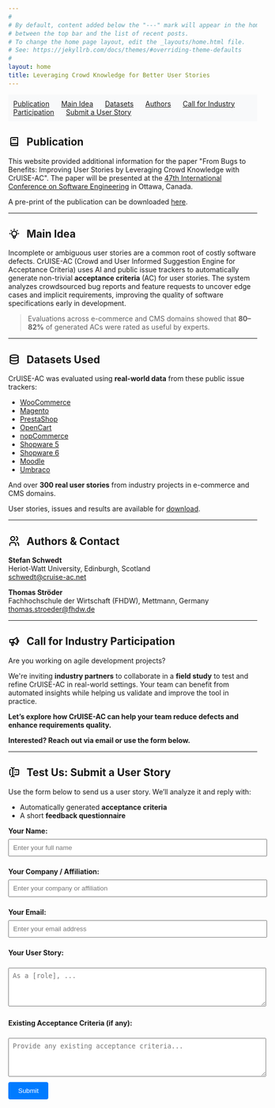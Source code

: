 ```yaml
---
#
# By default, content added below the "---" mark will appear in the home page
# between the top bar and the list of recent posts.
# To change the home page layout, edit the _layouts/home.html file.
# See: https://jekyllrb.com/docs/themes/#overriding-theme-defaults
#
layout: home
title: Leveraging Crowd Knowledge for Better User Stories
---
```


<nav style="background-color: #f8f9fa; padding: 10px; margin-bottom: 20px">
  <a href="#publication" style="margin-right: 20px;">Publication</a>
  <a href="#main-idea" style="margin-right: 20px;">Main Idea</a>
  <a href="#datasets" style="margin-right: 20px;">Datasets</a>
  <a href="#authors" style="margin-right: 20px;">Authors</a>
  <a href="#industry" style="margin-right: 20px;">Call for Industry Participation</a>
  <a href="#submit-story">Submit a User Story</a>
</nav>

<h2><a name="publication"></a><img src="assets/icons/book-2.svg" alt="idea icon" width="24" style="vertical-align:middle; margin-right: 8px; margin-top: -4px"> Publication</h2>

This website provided additional information for the paper "From Bugs to Benefits: Improving User Stories by Leveraging Crowd Knowledge with CrUISE-AC".
The paper will be presented at the [47th International Conference on Software Engineering](https://conf.researchr.org/home/icse-2025) in Ottawa, Canada.

A pre-print of the publication can be downloaded [here](https://arxiv.org/abs/2501.15181).

---

<h2><a name="main-idea"></a><img src="assets/icons/bulb.svg" alt="idea icon" width="24" style="vertical-align:middle; margin-right: 8px; margin-top: -4px"> Main Idea</h2>

Incomplete or ambiguous user stories are a common root of costly software defects. CrUISE-AC (Crowd and User Informed Suggestion Engine for Acceptance Criteria) uses AI and public issue trackers to automatically generate non-trivial **acceptance criteria** (AC) for user stories. The system analyzes crowdsourced bug reports and feature requests to uncover edge cases and implicit requirements, improving the quality of software specifications early in development.

> Evaluations across e-commerce and CMS domains showed that **80–82%** of generated ACs were rated as useful by experts.

---

<h2><a name="datasets"></a><img src="assets/icons/database.svg" alt="idea icon" width="24" style="vertical-align:middle; margin-right: 8px; margin-top: -4px"> Datasets Used</h2>

CrUISE-AC was evaluated using **real-world data** from these public issue trackers:

- [WooCommerce](https://github.com/woocommerce/woocommerce/issues)
- [Magento](https://github.com/magento/magento2/issues)
- [PrestaShop](https://github.com/PrestaShop/PrestaShop/issues)
- [OpenCart](https://github.com/opencart/opencart/issues)
- [nopCommerce](https://github.com/nopSolutions/nopCommerce/issues)
- [Shopware 5](https://issues.shopware.com/?products=SW-5)
- [Shopware 6](https://issues.shopware.com/?products=SW-6)
- [Moodle](https://github.com/moodle/moodle/issues)
- [Umbraco](https://github.com/umbraco/Umbraco-CMS/issues)

And over **300 real user stories** from industry projects in e-commerce and CMS domains.

User stories, issues and results are available for [download](https://zenodo.org/records/14709846).

---

<h2><a name="authors"></a><img src="assets/icons/users.svg" alt="idea icon" width="24" style="vertical-align:middle; margin-right: 8px; margin-top: -4px"> Authors & Contact</h2>

**Stefan Schwedt**  
Heriot-Watt University, Edinburgh, Scotland  
schwedt@cruise-ac.net  

**Thomas Ströder**  
Fachhochschule der Wirtschaft (FHDW), Mettmann, Germany  
thomas.stroeder@fhdw.de  

---

<h2><a name="industry"></a><img src="assets/icons/speakerphone.svg" alt="idea icon" width="24" style="vertical-align:middle; margin-right: 8px; margin-top: -4px"> Call for Industry Participation</h2>

Are you working on agile development projects?

We're inviting **industry partners** to collaborate in a **field study** to test and refine CrUISE-AC in real-world settings. Your team can benefit from automated insights while helping us validate and improve the tool in practice.

**Let’s explore how CrUISE-AC can help your team reduce defects and enhance requirements quality.**

**Interested? Reach out via email or use the form below.**

---

<h2><a name="submit-story"></a><img src="assets/icons/forms.svg" alt="idea icon" width="24" style="vertical-align:middle; margin-right: 8px; margin-top: -4px"> Test Us: Submit a User Story</h2>

Use the form below to send us a user story. We’ll analyze it and reply with:

- Automatically generated **acceptance criteria**
- A short **feedback questionnaire**

<form method="POST" action="https://formspree.io/f/xqapjaqn" style="max-width: 600px; margin: 0 auto;">
  <label for="name" style="font-weight: bold;">Your Name:</label><br>
  <input type="text" id="name" name="name" placeholder="Enter your full name" required style="width: 100%; padding: 8px; margin: 8px 0;"><br>

  <label for="company" style="font-weight: bold;">Your Company / Affiliation:</label><br>
  <input type="text" id="company" name="company" placeholder="Enter your company or affiliation" required style="width: 100%; padding: 8px; margin: 8px 0;"><br>

  <label for="email" style="font-weight: bold;">Your Email:</label><br>
  <input type="email" id="email" name="email" placeholder="Enter your email address" required style="width: 100%; padding: 8px; margin: 8px 0;"><br>

  <label for="userstory" style="font-weight: bold;">Your User Story:</label><br>
  <textarea id="userstory" name="userstory" placeholder="As a [role], ..." rows="4" required style="width: 100%; padding: 8px; margin: 8px 0;"></textarea><br>

  <label for="acceptance_criteria" style="font-weight: bold;">Existing Acceptance Criteria (if any):</label><br>
  <textarea id="acceptance_criteria" name="acceptance_criteria" placeholder="Provide any existing acceptance criteria..." rows="4" style="width: 100%; padding: 8px; margin: 8px 0;"></textarea><br>

  <input type="submit" value="Submit" style="background-color: #007BFF; color: white; padding: 10px 20px; border: none; border-radius: 4px; cursor: pointer;">
</form>

